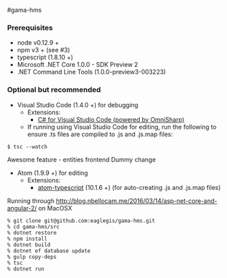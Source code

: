 #gama-hms 

### Prerequisites
- node v0.12.9 +
- npm v3 + (see #3)
- typescript (1.8.10 +)
- Microsoft .NET Core 1.0.0 - SDK Preview 2
- .NET Command Line Tools (1.0.0-preview3-003223)

### Optional but recommended
- Visual Studio Code (1.4.0 +) for debugging
  - Extensions:
    - [C# for Visual Studio Code (powered by OmniSharp)](https://marketplace.visualstudio.com/items?itemName=ms-vscode.csharp)
  - If running using Visual Studio Code for editing, run the following to ensure .ts files are compiled to .js and .js.map files:
````
$ tsc --watch
````

Awesome feature - entities frontend
Dummy change


- Atom (1.9.9 +) for editing
  - Extensions:
    - [atom-typescript](https://atom.io/packages/atom-typescript) (10.1.6 +) (for auto-creating .js and .js.map files)

Running through http://blog.nbellocam.me/2016/03/14/asp-net-core-and-angular-2/ on MacOSX

````
% git clone git@github.com:eaglegis/gama-hms.git
% cd gama-hms/src
% dotnet restore
% npm install
% dotnet build
% dotnet ef database update
% gulp copy-deps
% tsc
% dotnet run
````
